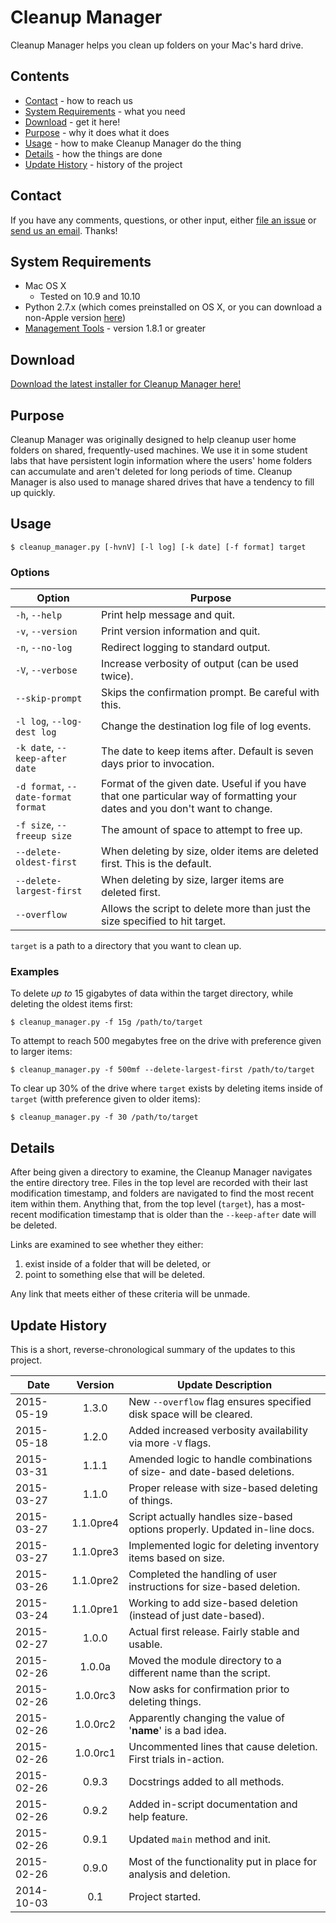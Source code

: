 Cleanup Manager
===============

Cleanup Manager helps you clean up folders on your Mac's hard drive.

## Contents

* [Contact](#contact) - how to reach us
* [System Requirements](#system-requirements) - what you need
* [Download](#download) - get it here!
* [Purpose](#purpose) - why it does what it does
* [Usage](#usage) - how to make Cleanup Manager do the thing
* [Details](#details) - how the things are done
* [Update History](#update-history) - history of the project

## Contact

If you have any comments, questions, or other input, either [file an issue](../../issues) or [send us an email](mailto:mlib-its-mac-github@lists.utah.edu). Thanks!

## System Requirements

* Mac OS X
  * Tested on 10.9 and 10.10
* Python 2.7.x (which comes preinstalled on OS X, or you can download a non-Apple version [here](https://www.python.org/download/))
* [Management Tools](https://github.com/univ-of-utah-marriott-library-apple/management_tools) - version 1.8.1 or greater

## Download

[Download the latest installer for Cleanup Manager here!](../../releases/)

## Purpose

Cleanup Manager was originally designed to help cleanup user home folders on shared, frequently-used machines. We use it in some student labs that have persistent login information where the users' home folders can accumulate and aren't deleted for long periods of time. Cleanup Manager is also used to manage shared drives that have a tendency to fill up quickly.

## Usage

```
$ cleanup_manager.py [-hvnV] [-l log] [-k date] [-f format] target
```

### Options

| Option                                | Purpose                                                                       |
|---------------------------------------|-------------------------------------------------------------------------------|
| `-h`, `--help`                        | Print help message and quit.                                                  |
| `-v`, `--version`                     | Print version information and quit.                                           |
| `-n`, `--no-log`                      | Redirect logging to standard output.                                          |
| `-V`, `--verbose`                     | Increase verbosity of output (can be used twice).                             |
| `--skip-prompt`                       | Skips the confirmation prompt. Be careful with this.                          |
| `-l log`, `--log-dest log`            | Change the destination log file of log events.                                |
| `-k date`, `--keep-after date`        | The date to keep items after. Default is seven days prior to invocation.      |
| `-d format`, `--date-format format`   | Format of the given date. Useful if you have that one particular way of formatting your dates and you don't want to change. |
| `-f size`, `--freeup size`            | The amount of space to attempt to free up.                                    |
| `--delete-oldest-first`               | When deleting by size, older items are deleted first. This is the default.    |
| `--delete-largest-first`              | When deleting by size, larger items are deleted first.                        |
| `--overflow`                          | Allows the script to delete more than just the size specified to hit target.  |

`target` is a path to a directory that you want to clean up.

### Examples

To delete *up to* 15 gigabytes of data within the target directory, while deleting the oldest items first:

```
$ cleanup_manager.py -f 15g /path/to/target
```

To attempt to reach 500 megabytes free on the drive with preference given to larger items:

```
$ cleanup_manager.py -f 500mf --delete-largest-first /path/to/target
```

To clear up 30% of the drive where `target` exists by deleting items inside of `target` (witth preference given to older items):

```
$ cleanup_manager.py -f 30 /path/to/target
```

## Details

After being given a directory to examine, the Cleanup Manager navigates the entire directory tree. Files in the top level are recorded with their last modification timestamp, and folders are navigated to find the most recent item within them. Anything that, from the top level (`target`), has a most-recent modification timestamp that is older than the `--keep-after` date will be deleted.

Links are examined to see whether they either:

1. exist inside of a folder that will be deleted, or
2. point to something else that will be deleted.

Any link that meets either of these criteria will be unmade.

## Update History

This is a short, reverse-chronological summary of the updates to this project.

| Date       | Version   | Update Description                                                           |
|------------|:---------:|------------------------------------------------------------------------------|
| 2015-05-19 | 1.3.0     | New `--overflow` flag ensures specified disk space will be cleared.          |
| 2015-05-18 | 1.2.0     | Added increased verbosity availability via more `-V` flags.                  |
| 2015-03-31 | 1.1.1     | Amended logic to handle combinations of size- and date-based deletions.      |
| 2015-03-27 | 1.1.0     | Proper release with size-based deleting of things.                           |
| 2015-03-27 | 1.1.0pre4 | Script actually handles size-based options properly. Updated in-line docs.   |
| 2015-03-27 | 1.1.0pre3 | Implemented logic for deleting inventory items based on size.                |
| 2015-03-26 | 1.1.0pre2 | Completed the handling of user instructions for size-based deletion.         |
| 2015-03-24 | 1.1.0pre1 | Working to add size-based deletion (instead of just date-based).             |
| 2015-02-27 | 1.0.0     | Actual first release. Fairly stable and usable.                              |
| 2015-02-26 | 1.0.0a    | Moved the module directory to a different name than the script.              |
| 2015-02-26 | 1.0.0rc3  | Now asks for confirmation prior to deleting things.                          |
| 2015-02-26 | 1.0.0rc2  | Apparently changing the value of '__name__' is a bad idea.                   |
| 2015-02-26 | 1.0.0rc1  | Uncommented lines that cause deletion. First trials in-action.               |
| 2015-02-26 | 0.9.3     | Docstrings added to all methods.                                             |
| 2015-02-26 | 0.9.2     | Added in-script documentation and help feature.                              |
| 2015-02-26 | 0.9.1     | Updated `main` method and init.                                              |
| 2015-02-26 | 0.9.0     | Most of the functionality put in place for analysis and deletion.            |
| 2014-10-03 | 0.1       | Project started.                                                             |
